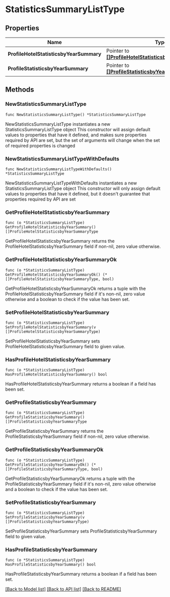 # StatisticsSummaryListType

## Properties

Name | Type | Description | Notes
------------ | ------------- | ------------- | -------------
**ProfileHotelStatisticsbyYearSummary** | Pointer to [**[]ProfileHotelStatisticsbyYearSummaryType**](ProfileHotelStatisticsbyYearSummaryType.md) |  | [optional] 
**ProfileStatisticsbyYearSummary** | Pointer to [**[]ProfileStatisticsbyYearSummaryType**](ProfileStatisticsbyYearSummaryType.md) |  | [optional] 

## Methods

### NewStatisticsSummaryListType

`func NewStatisticsSummaryListType() *StatisticsSummaryListType`

NewStatisticsSummaryListType instantiates a new StatisticsSummaryListType object
This constructor will assign default values to properties that have it defined,
and makes sure properties required by API are set, but the set of arguments
will change when the set of required properties is changed

### NewStatisticsSummaryListTypeWithDefaults

`func NewStatisticsSummaryListTypeWithDefaults() *StatisticsSummaryListType`

NewStatisticsSummaryListTypeWithDefaults instantiates a new StatisticsSummaryListType object
This constructor will only assign default values to properties that have it defined,
but it doesn't guarantee that properties required by API are set

### GetProfileHotelStatisticsbyYearSummary

`func (o *StatisticsSummaryListType) GetProfileHotelStatisticsbyYearSummary() []ProfileHotelStatisticsbyYearSummaryType`

GetProfileHotelStatisticsbyYearSummary returns the ProfileHotelStatisticsbyYearSummary field if non-nil, zero value otherwise.

### GetProfileHotelStatisticsbyYearSummaryOk

`func (o *StatisticsSummaryListType) GetProfileHotelStatisticsbyYearSummaryOk() (*[]ProfileHotelStatisticsbyYearSummaryType, bool)`

GetProfileHotelStatisticsbyYearSummaryOk returns a tuple with the ProfileHotelStatisticsbyYearSummary field if it's non-nil, zero value otherwise
and a boolean to check if the value has been set.

### SetProfileHotelStatisticsbyYearSummary

`func (o *StatisticsSummaryListType) SetProfileHotelStatisticsbyYearSummary(v []ProfileHotelStatisticsbyYearSummaryType)`

SetProfileHotelStatisticsbyYearSummary sets ProfileHotelStatisticsbyYearSummary field to given value.

### HasProfileHotelStatisticsbyYearSummary

`func (o *StatisticsSummaryListType) HasProfileHotelStatisticsbyYearSummary() bool`

HasProfileHotelStatisticsbyYearSummary returns a boolean if a field has been set.

### GetProfileStatisticsbyYearSummary

`func (o *StatisticsSummaryListType) GetProfileStatisticsbyYearSummary() []ProfileStatisticsbyYearSummaryType`

GetProfileStatisticsbyYearSummary returns the ProfileStatisticsbyYearSummary field if non-nil, zero value otherwise.

### GetProfileStatisticsbyYearSummaryOk

`func (o *StatisticsSummaryListType) GetProfileStatisticsbyYearSummaryOk() (*[]ProfileStatisticsbyYearSummaryType, bool)`

GetProfileStatisticsbyYearSummaryOk returns a tuple with the ProfileStatisticsbyYearSummary field if it's non-nil, zero value otherwise
and a boolean to check if the value has been set.

### SetProfileStatisticsbyYearSummary

`func (o *StatisticsSummaryListType) SetProfileStatisticsbyYearSummary(v []ProfileStatisticsbyYearSummaryType)`

SetProfileStatisticsbyYearSummary sets ProfileStatisticsbyYearSummary field to given value.

### HasProfileStatisticsbyYearSummary

`func (o *StatisticsSummaryListType) HasProfileStatisticsbyYearSummary() bool`

HasProfileStatisticsbyYearSummary returns a boolean if a field has been set.


[[Back to Model list]](../README.md#documentation-for-models) [[Back to API list]](../README.md#documentation-for-api-endpoints) [[Back to README]](../README.md)


